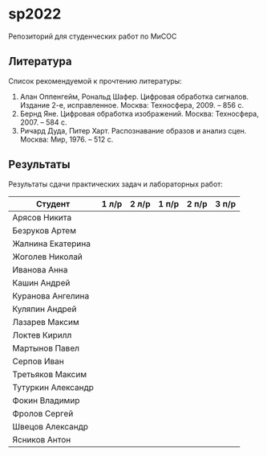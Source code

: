 # sp2022
Репозиторий для студенческих работ по МиСОС

Литература
----------
Список рекомендуемой к прочтению литературы:
1. Алан Оппенгейм, Рональд Шафер. Цифровая обработка сигналов. Издание 2-е, исправленное. Москва: Техносфера, 2009. – 856 с.
2. Бернд Яне. Цифровая обработка изображений. Москва: Техносфера, 2007. – 584 с.
3. Ричард Дуда, Питер Харт. Распознавание образов и анализ сцен. Москва: Мир, 1976. – 512 с.

Результаты
----------

Результаты сдачи практических задач и лабораторных работ:

| Студент              |  1 л/р  |  2 л/р  |  1 п/р  |  2 п/р  |  3 п/р  |
| -------------------- | ------- | ------- | ------- | ------- | ------- |
| Арясов Никита        |         |         |         |         |         |
| Безруков Артем       |         |         |         |         |         |
| Жалнина Екатерина    |         |         |         |         |         |
| Жоголев Николай      |         |         |         |         |         |
| Иванова Анна         |         |         |         |         |         |
| Кашин Андрей         |         |         |         |         |         |
| Куранова Ангелина    |         |         |         |         |         |
| Куляпин Андрей       |         |         |         |         |         |
| Лазарев Максим       |         |         |         |         |         |
| Локтев Кирилл        |         |         |         |         |         |
| Мартынов Павел       |         |         |         |         |         |
| Серпов Иван          |         |         |         |         |         |
| Третьяков Максим     |         |         |         |         |         |
| Тутуркин Александр   |         |         |         |         |         |
| Фокин Владимир       |         |         |         |         |         |
| Фролов Сергей        |         |         |         |         |         |
| Швецов Александр     |         |         |         |         |         |
| Ясников Антон        |         |         |         |         |         |
